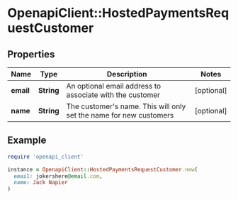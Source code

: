 # OpenapiClient::HostedPaymentsRequestCustomer

## Properties

| Name | Type | Description | Notes |
| ---- | ---- | ----------- | ----- |
| **email** | **String** | An optional email address to associate with the customer | [optional] |
| **name** | **String** | The customer&#39;s name. This will only set the name for new customers | [optional] |

## Example

```ruby
require 'openapi_client'

instance = OpenapiClient::HostedPaymentsRequestCustomer.new(
  email: jokershere@email.com,
  name: Jack Napier
)
```

